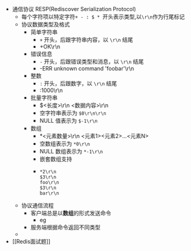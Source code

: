- 通信协议 RESP(Rediscover Serialization Protocol)
	- 每个字符项以特定字符`+ - : $ * `开头表示类型,以`\r\n`作为行尾标记
	- 协议数据类型及格式
		- 简单字符串
			- `+` 开头，后跟字符串内容，以 `\r\n` 结尾
			- +OK\\r\\n
		- 错误信息
			- `-` 开头，后跟错误类型和消息，以 `\r\n` 结尾
			- -ERR unknown command 'foobar'\\r\\n
		- 整数
			- `:` 开头，后跟数字，以 `\r\n` 结尾
			- :1000\r\n
		- 批量字符串
			- $<长度>\\r\\n
			  <数据内容>\\r\\n
			- 空字符串表示为 `$0\r\n\r\n`
			- NULL 值表示为 `$-1\r\n`
		- 数组
			- *<元素数量>\\r\\n
			  <元素1><元素2>...<元素N>
			- 空数组表示为 `*0\r\n`
			- NULL 数组表示为 `*-1\r\n`
			- 嵌套数组支持
			- ```
			  *2\r\n
			  $3\r\n
			  foo\r\n
			  $3\r\n
			  bar\r\n
			  ```
	- 协议通信流程
		- 客户端总是以**数组**的形式发送命令
			- eg
		- 服务端根据命令返回不同类型
	-
- [[Redis面试题]]